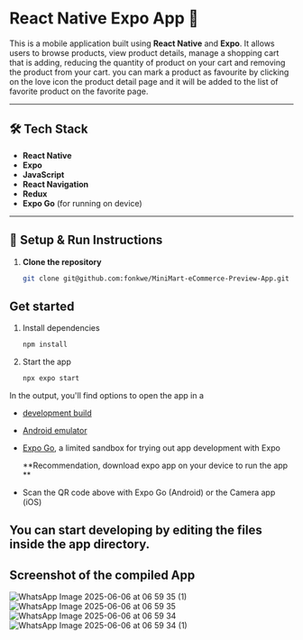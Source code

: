 # React Native Expo App 👋

This is a mobile application built using **React Native** and **Expo**. It allows users to browse products, view product details, manage a shopping cart that is adding, reducing the quantity of product on your cart and removing the product from  your cart. you can mark a product as favourite by clicking on the love icon the product detail page and it will be added to the list of favorite product on the favorite page.

---

## 🛠 Tech Stack

- **React Native**
- **Expo**
- **JavaScript**
- **React Navigation**
- **Redux** 
- **Expo Go** (for running on device)

---

## 🚀 Setup & Run Instructions

1. **Clone the repository**
   ```bash
   git clone git@github.com:fonkwe/MiniMart-eCommerce-Preview-App.git
   
## Get started

1. Install dependencies

   ```bash
   npm install
   ```

2. Start the app

   ```bash
   npx expo start
   ```

In the output, you'll find options to open the app in a

- [development build](https://docs.expo.dev/develop/development-builds/introduction/)
- [Android emulator](https://docs.expo.dev/workflow/android-studio-emulator/)
- [Expo Go](https://expo.dev/go), a limited sandbox for trying out app development with Expo

  **Recommendation, download expo app on your device to run the app **

 - Scan the QR code above with Expo Go (Android) or the Camera app (iOS)

## You can start developing by editing the files inside the **app** directory.

## Screenshot of the compiled App
![WhatsApp Image 2025-06-06 at 06 59 35 (1)](https://github.com/user-attachments/assets/309df3bc-ef90-4e20-946d-459fa04f94e8)
![WhatsApp Image 2025-06-06 at 06 59 35](https://github.com/user-attachments/assets/6cfaa855-231d-4ce0-ac80-dec5c6352261)
![WhatsApp Image 2025-06-06 at 06 59 34](https://github.com/user-attachments/assets/bbecabfc-3391-4f29-a472-83d430e6903d)
![WhatsApp Image 2025-06-06 at 06 59 34 (1)](https://github.com/user-attachments/assets/ad48635b-f0aa-48c6-adaf-27d3462fda72)


